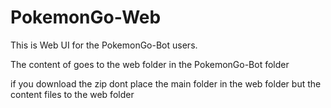 # PokemonGo-Web

This is Web UI for the PokemonGo-Bot users.

The content of goes to the web folder in the PokemonGo-Bot folder

if you download the zip dont place the main folder in the web folder but the content files to the web folder
